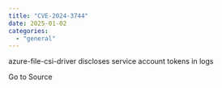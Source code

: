 ```yaml
---
title: "CVE-2024-3744"
date: 2025-01-02
categories: 
  - "general"
---
```


azure-file-csi-driver discloses service account tokens in logs

Go to Source
